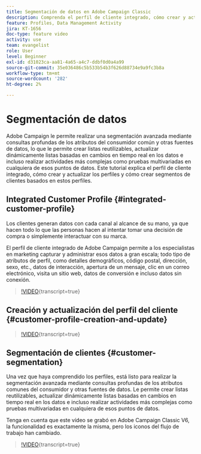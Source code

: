```yaml
---
title: Segmentación de datos en Adobe Campaign Classic
description: Comprenda el perfil de cliente integrado, cómo crear y actualizar los perfiles y cómo crear segmentos de clientes basados en estos perfiles.
feature: Profiles, Data Management Activity
jira: KT-1656
doc-type: feature video
activity: use
team: evangelist
role: User
level: Beginner
exl-id: d31023ca-aa81-4a65-a4c7-ddbf0d0a4a99
source-git-commit: 35e036486c5b533b54b3f626d88734e9a9fc3b8a
workflow-type: tm+mt
source-wordcount: '282'
ht-degree: 2%

---
```


# Segmentación de datos

Adobe Campaign le permite realizar una segmentación avanzada mediante consultas profundas de los atributos del consumidor común y otras fuentes de datos, lo que le permite crear listas reutilizables, actualizar dinámicamente listas basadas en cambios en tiempo real en los datos e incluso realizar actividades más complejas como pruebas multivariadas en cualquiera de esos puntos de datos. Este tutorial explica el perfil de cliente integrado, cómo crear y actualizar los perfiles y cómo crear segmentos de clientes basados en estos perfiles.

## Integrated Customer Profile {#integrated-customer-profile}

Los clientes generan datos con cada canal al alcance de su mano, ya que hacen todo lo que las personas hacen al intentar tomar una decisión de compra o simplemente interactuar con su marca.

El perfil de cliente integrado de Adobe Campaign permite a los especialistas en marketing capturar y administrar esos datos a gran escala; todo tipo de atributos de perfil, como detalles demográficos, código postal, dirección, sexo, etc., datos de interacción, apertura de un mensaje, clic en un correo electrónico, visita un sitio web, datos de conversión e incluso datos sin conexión.

>[!VIDEO](https://video.tv.adobe.com/v/23629?quality=12&learn=on){transcript=true}

## Creación y actualización del perfil del cliente {#customer-profile-creation-and-update}

>[!VIDEO](https://video.tv.adobe.com/v/23632?quality=12&learn=on){transcript=true}

## Segmentación de clientes  {#customer-segmentation}

Una vez que haya comprendido los perfiles, está listo para realizar la segmentación avanzada mediante consultas profundas de los atributos comunes del consumidor y otras fuentes de datos. Le permite crear listas reutilizables, actualizar dinámicamente listas basadas en cambios en tiempo real en los datos e incluso realizar actividades más complejas como pruebas multivariadas en cualquiera de esos puntos de datos.

Tenga en cuenta que este vídeo se grabó en Adobe Campaign Classic V6, la funcionalidad es exactamente la misma, pero los iconos del flujo de trabajo han cambiado.

>[!VIDEO](https://video.tv.adobe.com/v/23635?quality=12&learn=on){transcript=true}

